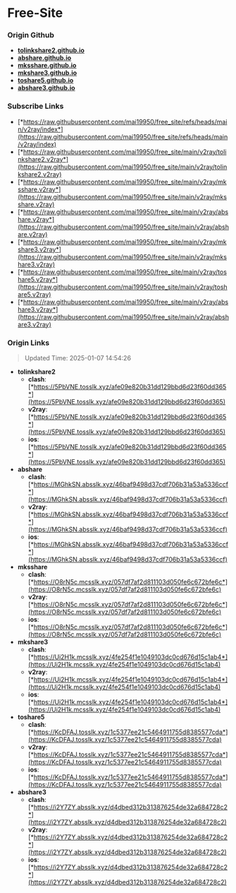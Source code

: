 # Free-Site

### Origin Github

- [**tolinkshare2.github.io**](https://github.com/tolinkshare2/tolinkshare2.github.io)
- [**abshare.github.io**](https://github.com/abshare/abshare.github.io)
- [**mksshare.github.io**](https://github.com/mksshare/mksshare.github.io)
- [**mkshare3.github.io**](https://github.com/mkshare3/mkshare3.github.io)
- [**toshare5.github.io**](https://github.com/toshare5/toshare5.github.io)
- [**abshare3.github.io**](https://github.com/abshare3/abshare3.github.io)

### Subscribe Links

- [*https://raw.githubusercontent.com/mai19950/free_site/refs/heads/main/v2ray/index*](https://raw.githubusercontent.com/mai19950/free_site/refs/heads/main/v2ray/index)
- [*https://raw.githubusercontent.com/mai19950/free_site/main/v2ray/tolinkshare2.v2ray*](https://raw.githubusercontent.com/mai19950/free_site/main/v2ray/tolinkshare2.v2ray)
- [*https://raw.githubusercontent.com/mai19950/free_site/main/v2ray/mksshare.v2ray*](https://raw.githubusercontent.com/mai19950/free_site/main/v2ray/mksshare.v2ray)
- [*https://raw.githubusercontent.com/mai19950/free_site/main/v2ray/abshare.v2ray*](https://raw.githubusercontent.com/mai19950/free_site/main/v2ray/abshare.v2ray)
- [*https://raw.githubusercontent.com/mai19950/free_site/main/v2ray/mkshare3.v2ray*](https://raw.githubusercontent.com/mai19950/free_site/main/v2ray/mkshare3.v2ray)
- [*https://raw.githubusercontent.com/mai19950/free_site/main/v2ray/toshare5.v2ray*](https://raw.githubusercontent.com/mai19950/free_site/main/v2ray/toshare5.v2ray)
- [*https://raw.githubusercontent.com/mai19950/free_site/main/v2ray/abshare3.v2ray*](https://raw.githubusercontent.com/mai19950/free_site/main/v2ray/abshare3.v2ray)

### Origin Links

> Updated Time: 2025-01-07 14:54:26

- **tolinkshare2**
  - **clash**: [*https://5PbVNE.tosslk.xyz/afe09e820b31dd129bbd6d23f60dd365*](https://5PbVNE.tosslk.xyz/afe09e820b31dd129bbd6d23f60dd365)
  - **v2ray**: [*https://5PbVNE.tosslk.xyz/afe09e820b31dd129bbd6d23f60dd365*](https://5PbVNE.tosslk.xyz/afe09e820b31dd129bbd6d23f60dd365)
  - **ios**: [*https://5PbVNE.tosslk.xyz/afe09e820b31dd129bbd6d23f60dd365*](https://5PbVNE.tosslk.xyz/afe09e820b31dd129bbd6d23f60dd365)
- **abshare**
  - **clash**: [*https://MGhkSN.absslk.xyz/46baf9498d37cdf706b31a53a5336ccf*](https://MGhkSN.absslk.xyz/46baf9498d37cdf706b31a53a5336ccf)
  - **v2ray**: [*https://MGhkSN.absslk.xyz/46baf9498d37cdf706b31a53a5336ccf*](https://MGhkSN.absslk.xyz/46baf9498d37cdf706b31a53a5336ccf)
  - **ios**: [*https://MGhkSN.absslk.xyz/46baf9498d37cdf706b31a53a5336ccf*](https://MGhkSN.absslk.xyz/46baf9498d37cdf706b31a53a5336ccf)
- **mksshare**
  - **clash**: [*https://O8rN5c.mcsslk.xyz/057df7af2d811103d050fe6c672bfe6c*](https://O8rN5c.mcsslk.xyz/057df7af2d811103d050fe6c672bfe6c)
  - **v2ray**: [*https://O8rN5c.mcsslk.xyz/057df7af2d811103d050fe6c672bfe6c*](https://O8rN5c.mcsslk.xyz/057df7af2d811103d050fe6c672bfe6c)
  - **ios**: [*https://O8rN5c.mcsslk.xyz/057df7af2d811103d050fe6c672bfe6c*](https://O8rN5c.mcsslk.xyz/057df7af2d811103d050fe6c672bfe6c)
- **mkshare3**
  - **clash**: [*https://Ui2H1k.mcsslk.xyz/4fe254f1e1049103dc0cd676d15c1ab4*](https://Ui2H1k.mcsslk.xyz/4fe254f1e1049103dc0cd676d15c1ab4)
  - **v2ray**: [*https://Ui2H1k.mcsslk.xyz/4fe254f1e1049103dc0cd676d15c1ab4*](https://Ui2H1k.mcsslk.xyz/4fe254f1e1049103dc0cd676d15c1ab4)
  - **ios**: [*https://Ui2H1k.mcsslk.xyz/4fe254f1e1049103dc0cd676d15c1ab4*](https://Ui2H1k.mcsslk.xyz/4fe254f1e1049103dc0cd676d15c1ab4)
- **toshare5**
  - **clash**: [*https://KcDFAJ.tosslk.xyz/1c5377ee21c5464911755d8385577cda*](https://KcDFAJ.tosslk.xyz/1c5377ee21c5464911755d8385577cda)
  - **v2ray**: [*https://KcDFAJ.tosslk.xyz/1c5377ee21c5464911755d8385577cda*](https://KcDFAJ.tosslk.xyz/1c5377ee21c5464911755d8385577cda)
  - **ios**: [*https://KcDFAJ.tosslk.xyz/1c5377ee21c5464911755d8385577cda*](https://KcDFAJ.tosslk.xyz/1c5377ee21c5464911755d8385577cda)
- **abshare3**
  - **clash**: [*https://i2Y7ZY.absslk.xyz/d4dbed312b313876254de32a684728c2*](https://i2Y7ZY.absslk.xyz/d4dbed312b313876254de32a684728c2)
  - **v2ray**: [*https://i2Y7ZY.absslk.xyz/d4dbed312b313876254de32a684728c2*](https://i2Y7ZY.absslk.xyz/d4dbed312b313876254de32a684728c2)
  - **ios**: [*https://i2Y7ZY.absslk.xyz/d4dbed312b313876254de32a684728c2*](https://i2Y7ZY.absslk.xyz/d4dbed312b313876254de32a684728c2)
